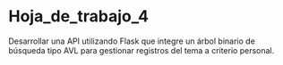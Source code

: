 # Hoja_de_trabajo_4
Desarrollar una API utilizando Flask que integre un árbol binario de búsqueda tipo AVL para gestionar registros del tema a criterio personal.
